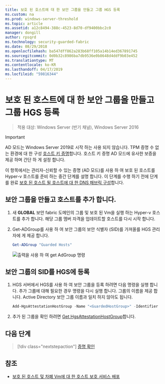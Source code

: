 ```yaml
---
title: 보호 된 호스트에 대 한 보안 그룹을 만들고 그룹 HGS 등록
ms.custom: na
ms.prod: windows-server-threshold
ms.topic: article
ms.assetid: a12c8494-388c-4523-8d70-df9400bbc2c0
manager: dongill
author: rpsqrd
ms.technology: security-guarded-fabric
ms.date: 08/29/2018
ms.openlocfilehash: ba547dff862a283b68ff105a14b14ed367891745
ms.sourcegitcommit: 0d0b32c8986ba7db9536e0b8648d4ddf9b03e452
ms.translationtype: MT
ms.contentlocale: ko-KR
ms.lasthandoff: 04/17/2019
ms.locfileid: "59816344"
---
```

# <a name="create-a-security-group-for-guarded-hosts-and-register-the-group-with-hgs"></a>보호 된 호스트에 대 한 보안 그룹을 만들고 그룹 HGS 등록

>적용 대상: Windows Server (반기 채널), Windows Server 2016

>[!IMPORTANT]
>AD 모드는 Windows Server 2019로 시작 하는 사용 되지 않습니다. TPM 증명 수 없는 환경에 대 한 구성 [호스트 키 증명](guarded-fabric-initialize-hgs-key-mode.md)합니다. 호스트 키 증명 AD 모드에 유사한 보증을 제공 하며 간단 하 게 설정 합니다. 


이 항목에서는 관리자-신뢰할 수 있는 증명 (AD 모드)를 사용 하 여 보호 된 호스트를 Hyper-v 호스트를 준비 하는 중간 단계를 설명 합니다. 이 단계를 수행 하기 전에 단계를 완료 [보호 된 호스트 될 호스트에 대 한 DNS 패브릭 구성](guarded-fabric-configuring-fabric-dns-ad.md)합니다.


## <a name="create-a-security-group-and-add-hosts"></a>보안 그룹을 만들고 호스트를 추가 합니다.

1. 새 **GLOBAL** 보안 fabric 도메인의 그룹 및 보호 된 Vm을 실행 하는 Hyper-v 호스트를 추가 합니다. 해당 그룹 멤버 자격을 업데이트할 호스트를 다시 시작 합니다.

2. Get-ADGroup를 사용 하 여 보안 그룹의 보안 식별자 (SID)를 가져올를 HGS 관리자에 게 제공 합니다. 

    ```powershell
    Get-ADGroup "Guarded Hosts"
    ```

    ![출력을 사용 하 여 get AdGroup 명령](../media/Guarded-Fabric-Shielded-VM/guarded-host-get-adgroup.png)

## <a name="register-the-sid-of-the-security-group-with-hgs"></a>보안 그룹의 SID를 HGS에 등록  

1. HGS 서버에서 HGS를 사용 하 여 보안 그룹을 등록 하려면 다음 명령을 실행 합니다. 
   추가 그룹에 대해 필요한 경우 명령을 다시 실행 합니다. 
   그룹의 이름을 제공 합니다. 
   Active Directory 보안 그룹 이름과 일치 하지 않아도 됩니다. 

   ```powershell
   Add-HgsAttestationHostGroup -Name "<GuardedHostGroup>" -Identifier "<SID>"
   ```

2. 추가 된 그룹을 확인 하려면 [Get HgsAttestationHostGroup](https://technet.microsoft.com/library/mt652172.aspx)합니다. 

## <a name="next-step"></a>다음 단계

>[!div class="nextstepaction"]
[증명 확인](guarded-fabric-confirm-hosts-can-attest-successfully.md)


## <a name="see-also"></a>참조

- [보호 된 호스트 및 차폐 Vm에 대 한 호스트 보호 서비스 배포](guarded-fabric-deploying-hgs-overview.md)
